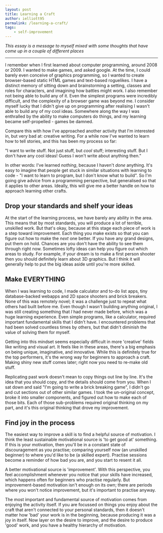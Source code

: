 ```yaml
---
layout: post
title: Learning a Craft
author: ielliott95
permalink: /learning-a-craft/
tags:
    - self-improvement
---
```


*This essay is a message to myself mixed with some thoughts that have come up in
a couple of different places*

---

I remember when I first learned about computer programming, around 2008 or 2009.
I wanted to make games, and asked google. At the time, I could barely even
conceive of graphics programming, so I wanted to create browser-based static
HTML games and text-based roguelikes. I have a distinct memory of sitting down
and brainstorming a setting, classes and roles for characters, and imagining how
battles might work. I also remember not being able to build any of it. Even the
simplest programs were incredibly difficult, and the complexity of a browser
game was beyond me. I consider myself lucky that I didn't give up on programming
after realising I wasn't able to build any of my cool ideas. Somewhere along the
way I was enthralled by the ability to make computers do things, and my learning
became self-propelled - games be damned.

Compare this with how I've approached another activity that I'm interested in,
but very bad at: creative writing. For a while now I've wanted to learn how to
tell stories, and this has been my process so far: 

"I want to write stuff. Not just stuff, but *cool* stuff; interesting stuff. But
I don't have any cool ideas! Guess I won't write about anything then."

In other words: I've learned *nothing*, because I haven't *done* anything.
It's easy to imagine that people get stuck in similar situations with learning
to code - "I want to learn to program, but I don't know what to build". So I'm
going give advice from a programming perspective, but generalised so that it
applies to other areas. Ideally, this will give me a better handle on how to
approach learning other crafts.

## Drop your standards and shelf your ideas

At the start of the learning process, we have barely any ability in the area.
This means that by most standards, you will produce a lot of terrible, unskilled
work. But that's okay, because at this stage each piece of work is a step toward
improvement. Each thing you make exists so that you can figure out how to make
the *next* one better. If you have any grand designs, put them on hold. Chances
are you don't have the ability to see them through right now. Sometimes lofty
ideas can help you figure out which areas to study. For example, if your dream
is to make a first person shooter then you should definitely learn about 3D
graphics. But I think it will generally help to put the big ideas aside until
you're more skilled.

## Make EVERYTHING

When I was learning to code, I made calculator and to-do list apps, tiny
database-backed webapps and 2D space shooters and brick breakers. None of this
was remotely novel; it was a challenge just to repeat what others had
built before me. Even though I wasn't building anything original, I was still
creating something that *I* had never made before, which was a huge learning
experience. Even simple programs, like a calculator, required important
fundamental skills that I didn't have. I encountered problems that
had been solved countless times by others, but that didn't diminish the value of
solving them for myself.

Getting into this mindset seems especially difficult in more 'creative' fields
like writing and visual art. It feels like in these areas, there's a big
emphasis on being unique, imaginative, and innovative. While this is definitely
true for the top performers, it's the wrong way for beginners to approach a
craft. Making shiny new stuff comes later; right now you need to re-make old
stuff.

Replicating past work doesn't mean to copy things out line by line. It's the
idea that you should copy, and the details should come from you. When I sat down
and said "I'm going to write a brick breaking game", I didn't go and cut
sections out of other similar games. I took the un-original concept, broke it
into smaller components, and figured out how to make each of those bits. Each of
those sub-problems required original thinking on my part, and it's this original
thinking that drove my improvement.

## Find joy in the process

The easiest way to improve a skill is to find a helpful source of motivation. I
think the least sustainable motivational source is 'to get good at' something.
If this is your motivation, then you'll be in a constant state of discouragement
as you practise; comparing yourself now (an unskilled beginner) to where you'd
like to be (a skilled expert). Practise sessions become a reminder of how bad
you are, and you start to resent it all.

A better motivational source is 'improvement'. With this perspective, you
feel accomplishment whenever you notice that your skills have increased, which
happens often for beginners who practise regularly. But improvement-based
motivation isn't enough on its own; there are periods where you won't notice
improvement, but it's important to practise anyway.

The most important and fundamental source of motivation comes from enjoying the
activity itself. If you are focussed on things you enjoy about the craft that
aren't connected to your personal standards, then it doesn't matter how 'bad'
your work is in the beginning, because producing it was a joy in itself. Now
layer on the desire to improve, and the desire to produce 'good' work, and you
have a healthy hierarchy of motivation.

